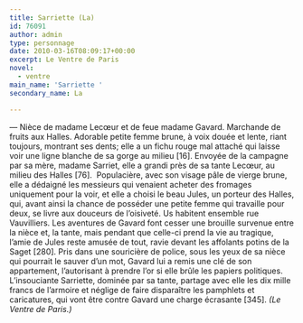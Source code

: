 ```yaml
---
title: Sarriette (La)
id: 76091
author: admin
type: personnage
date: 2010-03-16T08:09:17+00:00
excerpt: Le Ventre de Paris
novel:
  - ventre
main_name: 'Sarriette '
secondary_name: La

---
```

— Nièce de madame Lecœur et de feue madame Gavard. Marchande de fruits aux Halles. Adorable petite femme brune, à voix douée et lente, riant toujours, montrant ses dents; elle a un fichu rouge mal attaché qui laisse voir une ligne blanche de sa gorge au milieu [16]. Envoyée de la campagne par sa mère, madame Sarriet, elle a grandi près de sa tante Lecœur, au milieu des Halles [76].  Populacière, avec son visage pâle de vierge brune, elle a dédaigné les messieurs qui venaient acheter des fromages uniquement pour la voir, et elle a choisi le beau Jules, un porteur des Halles, qui, avant ainsi la chance de posséder une petite femme qui travaille pour deux, se livre aux douceurs de l&rsquo;oisiveté. Us habitent ensemble rue Vauvilliers. Les aventures de Gavard font cesser une brouille survenue entre la nièce et, la tante, mais pendant que celle-ci prend la vie au tragique, l&rsquo;amie de Jules reste amusée de tout, ravie devant les affolants potins de la Saget [280]. Pris dans une souricière de police, sous les yeux de sa nièce qui pourrait le sauver d&rsquo;un mot, Gavard lui a remis une clé de son appartement, l&rsquo;autorisant à prendre l&rsquo;or si elle brûle les papiers politiques. L&rsquo;insouciante Sarriette, dominée par sa tante, partage avec elle les dix mille francs de l&rsquo;armoire et néglige de faire disparaître les pamphlets et caricatures, qui vont être contre Gavard une charge écrasante [345]. _(Le Ventre de Paris.)_